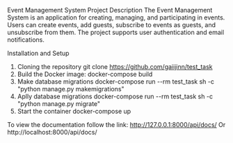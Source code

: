Event Management System
Project Description
The Event Management System is an application for creating, managing, and participating in events. Users can create events, add guests, subscribe to events as guests, and unsubscribe from them. The project supports user authentication and email notifications.

Installation and Setup

1) Cloning the repository
git clone https://github.com/gaiijinn/test_task
2) Build the Docker image:
docker-compose build
3) Make database migrations
docker-compose run --rm test_task sh -c "python manage.py makemigrations"
4) Aplly database migrations
docker-compose run --rm test_task sh -c "python manage.py migrate"
5) Start the container
docker-compose up

To view the documentation follow the link:
http://127.0.0.1:8000/api/docs/
Or
http://localhost:8000/api/docs/
